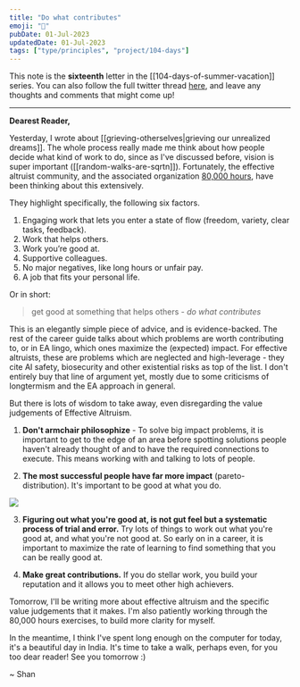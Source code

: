 ```yaml
---
title: "Do what contributes"
emoji: "🥊"
pubDate: 01-Jul-2023
updatedDate: 01-Jul-2023
tags: ["type/principles", "project/104-days"]
---
```


This note is the **sixteenth** letter in the [[104-days-of-summer-vacation]] series. You can also follow the full twitter thread [here](https://twitter.com/solderneer/status/1668911213810716672), and leave any thoughts and comments that might come up!

---

**Dearest Reader,**

Yesterday, I wrote about [[grieving-otherselves|grieving our unrealized dreams]]. The whole process really made me think about how people decide what kind of work to do, since as I've discussed before, vision is super important ([[random-walks-are-sqrtn]]). Fortunately, the effective altruist community, and the associated organization [80,000 hours](https://80000hours.org/career-guide/), have been thinking about this extensively.

They highlight specifically, the following six factors.

1. Engaging work that lets you enter a state of flow (freedom, variety, clear tasks, feedback).
2. Work that helps others.
3. Work you’re good at.
4. Supportive colleagues.
5. No major negatives, like long hours or unfair pay.
6. A job that fits your personal life.

Or in short:

>get good at something that helps others - _do what contributes_

This is an elegantly simple piece of advice, and is evidence-backed. The rest of the career guide talks about which problems are worth contributing to, or in EA lingo, which ones maximize the (expected) impact. For effective altruists, these are problems which are neglected and high-leverage - they cite AI safety, biosecurity and other existential risks as top of the list. I don't entirely buy that line of argument yet, mostly due to some criticisms of longtermism and the EA approach in general.

But there is lots of wisdom to take away, even disregarding the value judgements of Effective Altruism.

1. **Don't armchair philosophize** - To solve big impact problems, it is important to get to the edge of an area before spotting solutions people haven't already thought of and to have the required connections to execute. This means working with and talking to lots of people.

2. **The most successful people have far more impact** (pareto-distribution). It's important to be good at what you do.

![](https://80000hours.org/wp-content/uploads/2018/06/mg_80k_gaussianvspareto_graph_v1.2.jpg)

3. **Figuring out what you're good at, is not gut feel but a systematic process of trial and error.** Try lots of things to work out what you're good at, and what you're not good at. So early on in a career, it is important to maximize the rate of learning to find something that you can be really good at.

4. **Make great contributions.** If you do stellar work, you build your reputation and it allows you to meet other high achievers.

Tomorrow, I'll be writing more about effective altruism and the specific value judgements that it makes. I'm also patiently working through the 80,000 hours exercises, to build more clarity for myself.

In the meantime, I think I've spent long enough on the computer for today, it's a beautiful day in India. It's time to take a walk, perhaps even, for you too dear reader! See you tomorrow :)

~ Shan